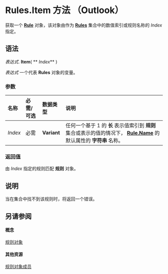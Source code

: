 
# Rules.Item 方法 （Outlook）

获取一个  **[Rule](ea2ddbcc-fd65-a636-c6da-79950033f385.md)** 对象，该对象由作为 **[Rules](dd41b4de-bf5f-5532-46c9-394a5d078bec.md)** 集合中的数值索引或规则名称的 _Index_ 指定。


## 语法

 _表达式_. **Item**( ** _Index_** )

 _表达式_ 一个代表 **Rules** 对象的变量。


### 参数



|**名称**|**必需/可选**|**数据类型**|**说明**|
|:-----|:-----|:-----|:-----|
| _Index_|必需|**Variant**|任何一个基于 1 的 **长** 表示值索引到 **规则** 集合或表示的值的情况下， **[Rule.Name](6c559ffe-b25c-ff49-31d1-1fd44935a8f3.md)** 的默认属性的 **字符串** 名称。|

### 返回值

由 _Index_ 指定的规则匹配 **规则** 对象。


## 说明

当在集合中找不到该规则时，将返回一个错误。


## 另请参阅


#### 概念


[规则对象](dd41b4de-bf5f-5532-46c9-394a5d078bec.md)
#### 其他资源


[规则对象成员](39fb5418-ff5a-1714-d3b5-07cc28893821.md)